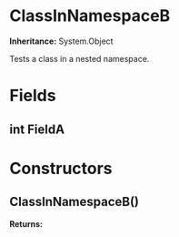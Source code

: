 # ClassInNamespaceB

**Inheritance:** System.Object  
  
Tests a class in a nested namespace.

# Fields

## int FieldA

# Constructors

##  ClassInNamespaceB()

**Returns:**  

